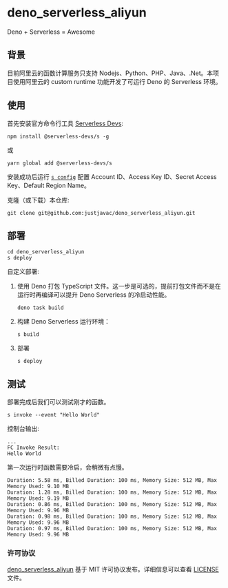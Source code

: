 # deno_serverless_aliyun

Deno + Serverless = Awesome

## 背景

目前阿里云的函数计算服务只支持 Nodejs、Python、PHP、Java、.Net。本项目使用阿里云的 custom runtime 功能开发了可运行
Deno 的 Serverless 环境。

## 使用

首先安装官方命令行工具
[Serverless Devs](https://docs.serverless-devs.com/serverless-devs/install):

```shell
npm install @serverless-devs/s -g
```

或

```shell
yarn global add @serverless-devs/s
```

安装成功后运行
[`s config`](https://docs.serverless-devs.com/serverless-devs/command/config) 配置
Account ID、Access Key ID、Secret Access Key、Default Region Name。

克隆（或下载）本仓库:

```shell
git clone git@github.com:justjavac/deno_serverless_aliyun.git
```

## 部署

```shell
cd deno_serverless_aliyun
s deploy
```

自定义部署:

1. 使用 Deno 打包 TypeScript 文件。这一步是可选的，提前打包文件而不是在运行时再编译可以提升 Deno Serverless 的冷启动性能。

   ```shell
   deno task build
   ```

2. 构建 Deno Serverless 运行环境：

   ```shell
   s build
   ```

3. 部署

   ```shell
   s deploy
   ```

## 测试

部署完成后我们可以测试刚才的函数。

```shell
s invoke --event "Hello World"
```

控制台输出:

```plain
...
FC Invoke Result:
Hello World
```

第一次运行时函数需要冷启，会稍微有点慢。

```plain
Duration: 5.58 ms, Billed Duration: 100 ms, Memory Size: 512 MB, Max Memory Used: 9.10 MB
Duration: 1.28 ms, Billed Duration: 100 ms, Memory Size: 512 MB, Max Memory Used: 9.19 MB
Duration: 0.86 ms, Billed Duration: 100 ms, Memory Size: 512 MB, Max Memory Used: 9.96 MB
Duration: 0.98 ms, Billed Duration: 100 ms, Memory Size: 512 MB, Max Memory Used: 9.96 MB
Duration: 0.97 ms, Billed Duration: 100 ms, Memory Size: 512 MB, Max Memory Used: 9.96 MB
```

### 许可协议

[deno_serverless_aliyun](https://github.com/justjavac/deno_serverless_aliyun) 基于
MIT 许可协议发布。详细信息可以查看 [LICENSE](./LICENSE) 文件。
